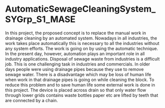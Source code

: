 # AutomaticSewageCleaningSystem_SYGrp_S1_MASE

In this project, the proposed concept is to replace the manual work in drainage cleaning by
an automated system. Nowadays in all industries, the work takes place automatically this is
necessary to all the industries without any system efforts. The work is going on by using the
automatic technique. In the present day, however, automation plays an important role in all
industry applications. Disposal of sewage waste from industries is a difficult job. This is one
challenging task in industries and commercials. In older days people were using drainage
pipes because they use to remove sewage water. There is a disadvantage which may be loss
of human life when work in that drainage pipes is going on while cleaning the block. To
reduce this problem and to save human life some external work is done in this project. The
device is placed across drain so that only water flow through lower grids contains waste
bottles paper etc are lifted by teeth that are connected by a chain.
